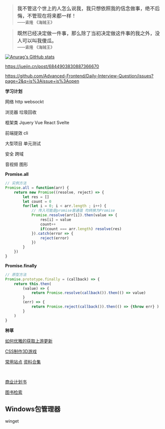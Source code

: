 
> <font color=#222 size=3>我不管这个世上的人怎么说我，我只想依照我的信念做事，绝不后悔，不管现在将来都一样！</font> <br />
> <font color=#444 size=2>——索隆 《海贼王》</font> <br />

> <font color=#222 size=3>既然已经决定做一件事，那么除了当初决定做这件事的我之外，没人可以叫我傻瓜。</font> <br />
> <font color=#444 size=2>——索隆 《海贼王》</font> <br />



[![Anurag's GitHub stats](https://github-readme-stats.vercel.app/api?username=JustReactY)](https://github.com/anuraghazra/github-readme-stats)



https://juejin.cn/post/6844903830887366670

https://github.com/Advanced-Frontend/Daily-Interview-Question/issues?page=2&q=is%3Aissue+is%3Aopen



**学习计划**

网络
http
websockt

浏览器
垃圾回收


框架类
Jquery
Vue
React
Svelte

前端提效
cli

大型项目
单元测试

安全
跨域


音视频
图形


**Promise.all**
``` js
// 实例方法
Promise.all = function(arr) {
    return new Promise((resolve, reject) => {
        let res = []
        let count = 0
        for(let i = 0; i < arr.length ; i++) {
            // 传入可能是promise普通值 均转换为Promise
            Promise.resolve(arr[i]).then(value => {
                res[i] = value
                count++
                if(count === arr.length) resolve(res)
            }).catch(error => {
                reject(error)
            })
        }
    })
}
```

**Promise.finally**
``` js
// 原型方法
Promise.prototype.finally = (callback) => {
    return this.then(
        (value) => {
            return Promise.resolve(callback()).then(() => value)
        }
        (err) => {
            return Promise.reject(callback()).then(() => {throw err} )
        }
    )
}
```


**种草**

[如何优雅的获取上游更新](https://github.com/selfteaching/the-craft-of-selfteaching/issues/67)

[CSS制作3D游戏](https://mp.weixin.qq.com/s/tfwmyk9sFRSRcWqw4mjEkg)

[常用站点](https://blog.emotionl.fun/page/websites/)
[资料合集](https://www.notion.so/ec64daa4cc664e17a885633d414e3bee?v=04a8f92657f742c994273038733f972b)

<br />


[商业计划书](https://zhuanlan.zhihu.com/p/409365164)



[图书检索](https://zhuanlan.zhihu.com/p/376502491)




## Windows包管理器
winget